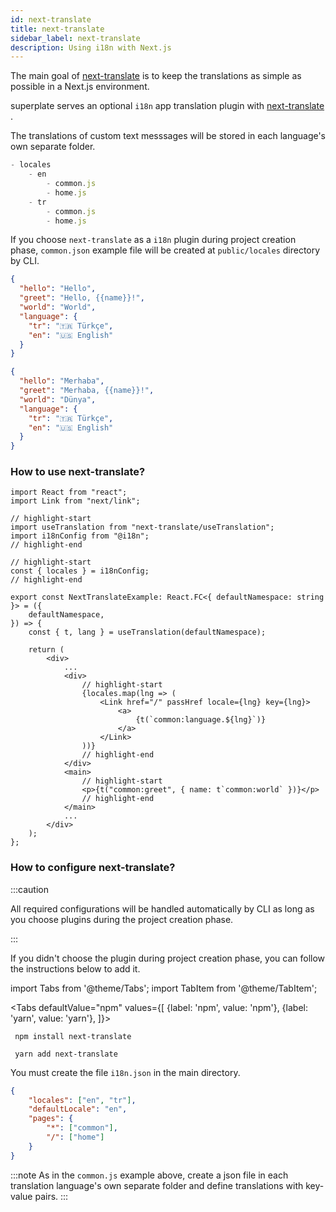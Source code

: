 ```yaml
---
id: next-translate 
title: next-translate 
sidebar_label: next-translate 
description: Using i18n with Next.js
---
```


The main goal of [next-translate](https://github.com/vinissimus/next-translate) is to keep the translations as simple as possible in a Next.js environment.

superplate serves an optional `i18n` app translation plugin with [next-translate](https://github.com/vinissimus/next-translate) .

The translations of custom text messsages will be stored in each language's own separate folder.

```js
- locales
    - en
        - common.js
        - home.js
    - tr
        - common.js
        - home.js
```

If you choose `next-translate` as a `i18n` plugin during project creation phase, `common.json` example file will be created at `public/locales` directory by CLI.


```json title="locales/eng/common.json"
{
  "hello": "Hello",
  "greet": "Hello, {{name}}!",
  "world": "World",
  "language": {
    "tr": "🇹🇷 Türkçe",
    "en": "🇺🇸 English"
  }
}
```

```json title="locales/tr/common.json"
{
  "hello": "Merhaba",
  "greet": "Merhaba, {{name}}!",
  "world": "Dünya",
  "language": {
    "tr": "🇹🇷 Türkçe",
    "en": "🇺🇸 English"
  }
}
```

### How to use next-translate?

```tsx
import React from "react";
import Link from "next/link";

// highlight-start
import useTranslation from "next-translate/useTranslation";
import i18nConfig from "@i18n";
// highlight-end

// highlight-start
const { locales } = i18nConfig;
// highlight-end

export const NextTranslateExample: React.FC<{ defaultNamespace: string }> = ({
    defaultNamespace,
}) => {
    const { t, lang } = useTranslation(defaultNamespace);

    return (
        <div>
            ...
            <div>
                // highlight-start
                {locales.map(lng => (
                    <Link href="/" passHref locale={lng} key={lng}>
                        <a>
                            {t(`common:language.${lng}`)}
                        </a>
                    </Link>
                ))}
                // highlight-end
            </div>
            <main>
                // highlight-start
                <p>{t("common:greet", { name: t`common:world` })}</p>
                // highlight-end
            </main>
            ...
        </div>
    );
};
```

### How to configure next-translate?

:::caution

All required configurations will be handled automatically by CLI as long as you choose plugins during the project creation phase.

:::


If you didn't choose the plugin during project creation phase, you can follow the instructions below to add it.

import Tabs from '@theme/Tabs';
import TabItem from '@theme/TabItem';


<Tabs
  defaultValue="npm"
  values={[
    {label: 'npm', value: 'npm'},
    {label: 'yarn', value: 'yarn'},
  ]}>
  <TabItem value="npm">

```
 npm install next-translate
```
  </TabItem>
  
  <TabItem value="yarn">

```
 yarn add next-translate
```
  </TabItem>
</Tabs>


You must create the file `i18n.json` in the main directory.

```json title="i18n.json"
{
    "locales": ["en", "tr"],
    "defaultLocale": "en",
    "pages": {
        "*": ["common"],
        "/": ["home"]
    }
}
```

:::note
As in the `common.js` example above, create a json file in each translation language's own separate folder and define translations with key-value pairs.
:::

